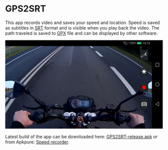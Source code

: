 # GPS2SRT
This app records video and saves your speed and location. Speed is saved as subtitles in [SRT](https://en.wikipedia.org/wiki/SubRip) format and is visible when you play back the video. The path traveled is saved to [GPX](https://en.wikipedia.org/wiki/GPS_Exchange_Format) file and can be displayed by other software.

![screenshot](screenshots/pl.bezzalogowe.gps2srt_en_001.png)

Latest build of the app can be downloaded here: [GPS2SRT-release.apk](https://github.com/mareksuma1985/GPS2SRT/blob/master/GPS2SRT/build/outputs/apk/debug/GPS2SRT-debug.apk) or from Apkpure: [Speed recorder](https://apkpure.com/pl/pl.bezzalogowe.gps2srt).
